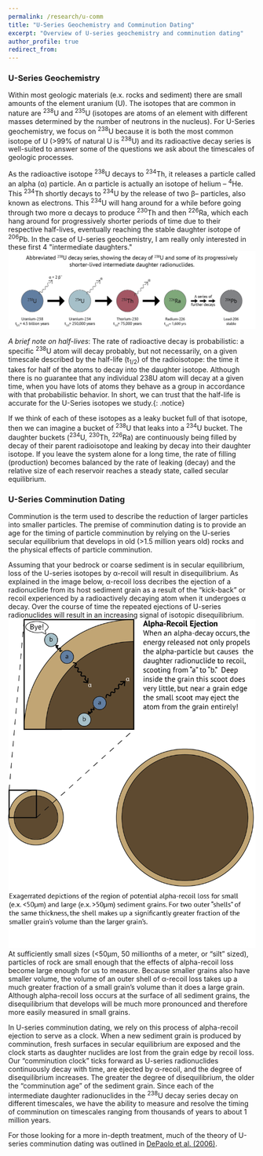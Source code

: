 ```yaml
---
permalink: /research/u-comm
title: "U-Series Geochemistry and Comminution Dating"
excerpt: "Overview of U-series geochemistry and comminution dating"
author_profile: true
redirect_from: 
---
```


### U-Series Geochemistry
Within most geologic materials (e.x. rocks and sediment) there are small amounts of the element uranium (U). The isotopes that are common in nature are <sup>238</sup>U and <sup>235</sup>U (isotopes are atoms of an element with different masses determined by the number of neutrons in the nucleus). For U-Series geochemistry, we focus on <sup>238</sup>U because it is both the most common isotope of U (>99% of natural U is <sup>238</sup>U) and its radioactive decay series is well-suited to answer some of the questions we ask about the timescales of geologic processes.

As the radioactive isotope <sup>238</sup>U decays to <sup>234</sup>Th, it releases a particle called an alpha (α) particle. An α particle is actually an isotope of helium – <sup>4</sup>He. This <sup>234</sup>Th shortly decays to <sup>234</sup>U by the release of two β– particles, also known as electrons. This <sup>234</sup>U will hang around for a while before going through two more α decays to produce <sup>230</sup>Th and then <sup>226</sup>Ra, which each hang around for progressively shorter periods of time due to their respective half-lives, eventually reaching the stable daughter isotope of <sup>206</sup>Pb. In the case of U-series geochemistry, I am really only interested in these first 4 "intermediate daughters."
<img src='/images/ice/U-Series-01.png'>

<i>A brief note on half-lives</i>: The rate of radioactive decay is probabilistic: a specific <sup>238</sup>U atom will decay probably, but not necessarily, on a given timescale described by the half-life (t<sub>1/2</sub>) of the radioisotope: the time it takes for half of the atoms to decay into the daughter isotope. Although there is no guarantee that any individual 238U atom will decay at a given time, when you have lots of atoms they behave as a group in accordance with that probabilistic behavior. In short, we can trust that the half-life is accurate for the U-Series isotopes we study.{: .notice}

If we think of each of these isotopes as a leaky bucket full of that isotope, then we can imagine a bucket of <sup>238</sup>U that leaks into a <sup>234</sup>U bucket. The daughter buckets (<sup>234</sup>U, <sup>230</sup>Th, <sup>226</sup>Ra) are continuously being filled by decay of their parent radioisotope and leaking by decay into their daughter isotope. If you leave the system alone for a long time, the rate of filling (production) becomes balanced by the rate of leaking (decay) and the relative size of each reservoir reaches a steady state, called secular equilibrium. 

### U-Series Comminution Dating
Comminution is the term used to describe the reduction of larger particles into smaller particles. The premise of comminution dating is to provide an age for the timing of particle comminution by relying on the U-series secular equilibrium that develops in old (>1.5 million years old) rocks and the physical effects of particle comminution.

Assuming that your bedrock or coarse sediment is in secular equilibrium, loss of the U-series isotopes by α-recoil will result in disequilibrium. As explained in the image below, α-recoil loss decribes the ejection of a radionuclide from its host sediment grain as a result of the “kick-back” or recoil experienced by a radioactively decaying atom when it undergoes α decay. Over the course of time the repeated ejections of U-series radionuclides will result in an increasing signal of isotopic disequilibrium.
<img src='/images/ice/Ejection.png'>
At sufficiently small sizes (<50μm, 50 millionths of a meter, or “silt” sized), particles of rock are small enough that the effects of alpha-recoil loss become large enough for us to measure. Because smaller grains also have smaller volume, the volume of an outer shell of α-recoil loss takes up a much greater fraction of a small grain’s volume than it does a large grain. Although alpha-recoil loss occurs at the surface of all sediment grains, the disequilibrium that develops will be much more pronounced and therefore more easily measured in small grains.

In U-series comminution dating, we rely on this process of alpha-recoil ejection to serve as a clock. When a new sediment grain is produced by comminution, fresh surfaces in secular equilibrium are exposed and the clock starts as daughter nuclides are lost from the grain edge by recoil loss. Our “comminution clock” ticks forward as U-series radionuclides continuously decay with time, are ejected by α-recoil, and the degree of disequilibrium increases. The greater the degree of disequilibrium, the older the “comminution age” of the sediment grain. Since each of the intermediate daughter radionuclides in the <sup>238</sup>U decay series decay on different timescales, we have the ability to measure and resolve the timing of comminution on timescales ranging from thousands of years to about 1 million years.

For those looking for a more in-depth treatment, much of the theory of U-series comminution dating was outlined in [DePaolo et al. (2006)](https://doi.org/10.1016/j.epsl.2006.06.004).
